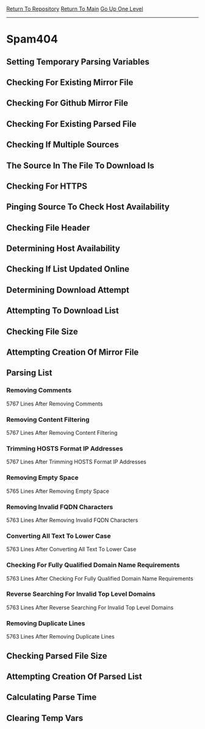 [Return To Repository](https://github.com/deathbybandaid/piholeparser/)
[Return To Main](https://github.com/deathbybandaid/piholeparser/blob/master/RecentRunLogs/Mainlog.md)
[Go Up One Level](https://github.com/deathbybandaid/piholeparser/blob/master/RecentRunLogs/TopLevelScripts/30-Processing-Blacklists.md)
____________________________________
# Spam404
## Setting Temporary Parsing Variables
## Checking For Existing Mirror File
## Checking For Github Mirror File
## Checking For Existing Parsed File
## Checking If Multiple Sources
## The Source In The File To Download Is
## Checking For HTTPS
## Pinging Source To Check Host Availability
## Checking File Header
## Determining Host Availability
## Checking If List Updated Online
## Determining Download Attempt
## Attempting To Download List
## Checking File Size
## Attempting Creation Of Mirror File
## Parsing List
### Removing Comments
5767 Lines After Removing Comments
### Removing Content Filtering
5767 Lines After Removing Content Filtering
### Trimming HOSTS Format IP Addresses
5767 Lines After Trimming HOSTS Format IP Addresses
### Removing Empty Space
5765 Lines After Removing Empty Space
### Removing Invalid FQDN Characters
5763 Lines After Removing Invalid FQDN Characters
### Converting All Text To Lower Case
5763 Lines After Converting All Text To Lower Case
### Checking For Fully Qualified Domain Name Requirements
5763 Lines After Checking For Fully Qualified Domain Name Requirements
### Reverse Searching For Invalid Top Level Domains
5763 Lines After Reverse Searching For Invalid Top Level Domains
### Removing Duplicate Lines
5763 Lines After Removing Duplicate Lines
## Checking Parsed File Size
## Attempting Creation Of Parsed List
## Calculating Parse Time
## Clearing Temp Vars
